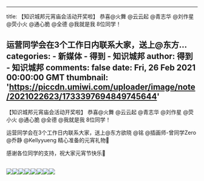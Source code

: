 
---
title: 【知识城邦元宵庙会活动开奖啦】
恭喜@火舞 @云云起 @青志华 @刘作星 @荧小火 @通心脆 @全德 @我就是我 8位同学！

运营同学会在3个工作日内联系大家，送上@东方...
categories: 
    - 新媒体
    - 得到 - 知识城邦
author: 得到 - 知识城邦
comments: false
date: Fri, 26 Feb 2021 00:00:00 GMT
thumbnail: 'https://piccdn.umiwi.com/uploader/image/note/2021022623/1733397694849745644'
---

<div>   
<p>【知识城邦元宵庙会活动开奖啦】
恭喜@火舞 @云云起 @青志华 @刘作星 @荧小火 @通心脆 @全德 @我就是我 8位同学！</p><p>运营同学会在3个工作日内联系大家，送上@东方欲晓 @铭 @插画师-曾同学Zero @乔静 @Kellyyueng 精心准备的元宵礼物🎁</p><p>感谢各位同学的支持，祝大家元宵节快乐🏮</p><br><img src="https://piccdn.umiwi.com/uploader/image/note/2021022623/1733397694849745644" referrerpolicy="no-referrer"><img src="https://piccdn.umiwi.com/uploader/image/note/2021022623/1733397694849745708" referrerpolicy="no-referrer"><img src="https://piccdn.umiwi.com/uploader/image/note/2021022623/1733397694849745772" referrerpolicy="no-referrer"><img src="https://piccdn.umiwi.com/uploader/image/note/2021022623/1733397694849745836" referrerpolicy="no-referrer"><img src="https://piccdn.umiwi.com/uploader/image/note/2021022623/1733397694849745964" referrerpolicy="no-referrer"><img src="https://piccdn.umiwi.com/uploader/image/note/2021022623/1733397694849746028" referrerpolicy="no-referrer"><img src="https://piccdn.umiwi.com/uploader/image/note/2021022623/1733397694849746092" referrerpolicy="no-referrer"><img src="https://piccdn.umiwi.com/uploader/image/note/2021022623/1733397694849746220" referrerpolicy="no-referrer"><br>  
</div>
            